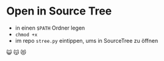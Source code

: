 # Open in Source Tree

* in einen `$PATH` Ordner legen
* `chmod +x`
* im repo `stree.py` eintippen, ums in SourceTree zu &ouml;ffnen

:smiley_cat: :kissing_cat: :heart_eyes_cat:
